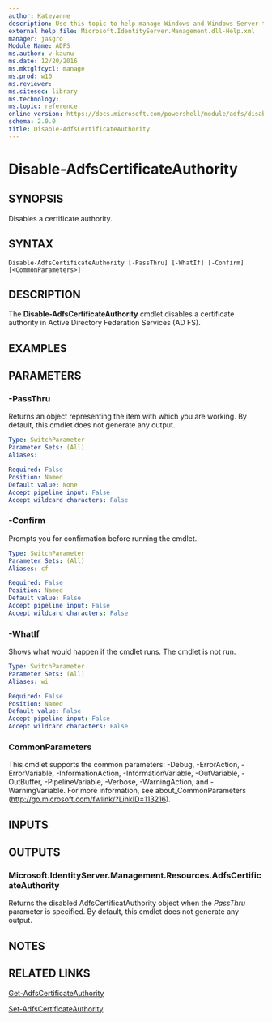 ```yaml
---
author: Kateyanne
description: Use this topic to help manage Windows and Windows Server technologies with Windows PowerShell.
external help file: Microsoft.IdentityServer.Management.dll-Help.xml
manager: jasgro
Module Name: ADFS
ms.author: v-kaunu
ms.date: 12/20/2016
ms.mktglfcycl: manage
ms.prod: w10
ms.reviewer: 
ms.sitesec: library
ms.technology: 
ms.topic: reference
online version: https://docs.microsoft.com/powershell/module/adfs/disable-adfscertificateauthority?view=windowsserver2022-ps&wt.mc_id=ps-gethelp
schema: 2.0.0
title: Disable-AdfsCertificateAuthority
---
```


# Disable-AdfsCertificateAuthority

## SYNOPSIS
Disables a certificate authority.

## SYNTAX

```
Disable-AdfsCertificateAuthority [-PassThru] [-WhatIf] [-Confirm] [<CommonParameters>]
```

## DESCRIPTION
The **Disable-AdfsCertificateAuthority** cmdlet disables a certificate authority in Active Directory Federation Services (AD FS).

## EXAMPLES

## PARAMETERS

### -PassThru
Returns an object representing the item with which you are working.
By default, this cmdlet does not generate any output.

```yaml
Type: SwitchParameter
Parameter Sets: (All)
Aliases: 

Required: False
Position: Named
Default value: None
Accept pipeline input: False
Accept wildcard characters: False
```

### -Confirm
Prompts you for confirmation before running the cmdlet.

```yaml
Type: SwitchParameter
Parameter Sets: (All)
Aliases: cf

Required: False
Position: Named
Default value: False
Accept pipeline input: False
Accept wildcard characters: False
```

### -WhatIf
Shows what would happen if the cmdlet runs.
The cmdlet is not run.

```yaml
Type: SwitchParameter
Parameter Sets: (All)
Aliases: wi

Required: False
Position: Named
Default value: False
Accept pipeline input: False
Accept wildcard characters: False
```

### CommonParameters
This cmdlet supports the common parameters: -Debug, -ErrorAction, -ErrorVariable, -InformationAction, -InformationVariable, -OutVariable, -OutBuffer, -PipelineVariable, -Verbose, -WarningAction, and -WarningVariable. For more information, see about_CommonParameters (http://go.microsoft.com/fwlink/?LinkID=113216).

## INPUTS

## OUTPUTS

### Microsoft.IdentityServer.Management.Resources.AdfsCertificateAuthority

Returns the disabled AdfsCertificatAuthority object when the *PassThru* parameter is specified. By default, this cmdlet does not generate any output.

## NOTES

## RELATED LINKS

[Get-AdfsCertificateAuthority](./Get-AdfsCertificateAuthority.md)

[Set-AdfsCertificateAuthority](./Set-AdfsCertificateAuthority.md)

